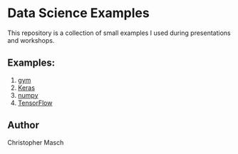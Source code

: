 # Data Science Examples
This repository is a collection of small examples I used during presentations and workshops.

## Examples:
1) [gym](https://github.com/cmasch/data-science-examples/tree/master/gym)
2) [Keras](https://github.com/cmasch/data-science-examples/tree/master/keras)
2) [numpy](https://github.com/cmasch/data-science-examples/tree/master/numpy)
3) [TensorFlow](https://github.com/cmasch/data-science-examples/tree/master/tensorflow)

## Author
Christopher Masch